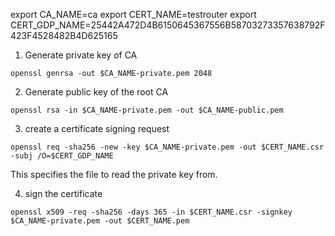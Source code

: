 
export CA_NAME=ca
export CERT_NAME=testrouter
export CERT_GDP_NAME=25442A472D4B6150645367556B58703273357638792F423F4528482B4D625165
1. Generate private key of CA 
```
openssl genrsa -out $CA_NAME-private.pem 2048
```

2. Generate public key of the root CA 
```
openssl rsa -in $CA_NAME-private.pem -out $CA_NAME-public.pem
```

3. create a certificate signing request 
```
openssl req -sha256 -new -key $CA_NAME-private.pem -out $CERT_NAME.csr -subj /O=$CERT_GDP_NAME
```
This specifies the file to read the private key from. 

4. sign the certificate 
```
openssl x509 -req -sha256 -days 365 -in $CERT_NAME.csr -signkey $CA_NAME-private.pem -out $CERT_NAME.pem
```


